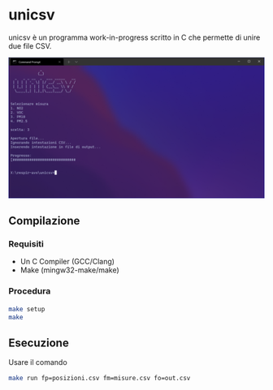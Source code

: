 # unicsv
unicsv è un programma work-in-progress scritto in C che permette di unire due file CSV.

<div align="center">
  <img src=".github/unicsv.PNG", width="800px" style="left: auto; right: auto">
</div>


## Compilazione
### Requisiti
* Un C Compiler (GCC/Clang)
* Make (mingw32-make/make)
### Procedura
```sh
make setup
make
```

## Esecuzione
Usare il comando
```sh
make run fp=posizioni.csv fm=misure.csv fo=out.csv
```

